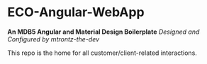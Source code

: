 # ECO-Angular-WebApp
**An MDB5 Angular and Material Design Boilerplate**
*Designed and Configured by mtrontz-the-dev*

This repo is the home for all customer/client-related interactions.

